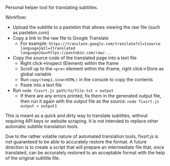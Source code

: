 Personal helper tool for translating subtitles.

Workflow:

 * Upload the subtitle to a pastebin that allows viewing the raw file (such as pastebin.com)
 * Copy a link to the raw file to Google Translate
   * For example: `https://translate.google.com/translate?sl={source language}&tl={translated language}&u=https://pastebin.com/raw/...`
 * Copy the source code of the translated page into a text file
   * Right click->Inspect (Element) within the frame
   * Scroll up to the `<pre>` element within the iframe, right click->Store as global variable
   * Run `copy(temp1.innerHTML)` in the console to copy the contents
   * Paste into a text file
 * Run `node fixsrt.js path/to/file.txt > output`
   * If there are any errors printed, fix them in the generated output file, then run it again with the output file as the source: `node fixsrt.js output > output1`

This is meant as a quick and dirty way to translate subtitles, without requiring API keys or website scraping. It is not intended to replace other automatic subtitle translation tools.

Due to the rather volatile nature of automated translation tools, fixsrt.js is not guaranteed to be able to accurately restore the format.
A future direction is to create a script that will prepare an intermediate file that, once translated, can be accurately restored to an acceptable format with the help of the original subtitle file.